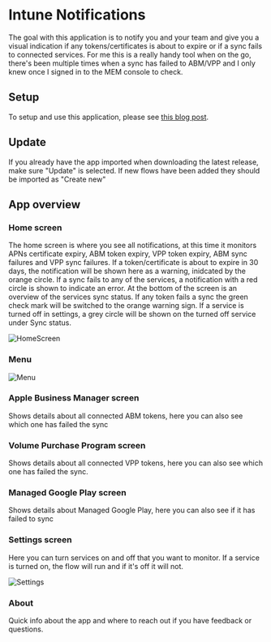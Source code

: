 # Intune Notifications

The goal with this application is to notify you and your team and give you a visual indication if any tokens/certificates is about to expire or if a sync fails to connected services. For me this is a really handy tool when on the go, there's been multiple times when a sync has failed to ABM/VPP and I only knew once I signed in to the MEM console to check.

## Setup
To setup and use this application, please see [this blog post](https://almenscorner.io/introducing-intune-notifications-app/).

## Update
If you already have the app imported when downloading the latest release, make sure "Update" is selected. If new flows have been added they should be imported as "Create new"

## App overview
### Home screen
The home screen is where you see all notifications, at this time it monitors APNs certificate expiry, ABM token expiry, VPP token expiry, ABM sync failures and VPP sync failures. If a token/certificate is about to expire in 30 days, the notification will be shown here as a warning, inidcated by the orange circle. If a sync fails to any of the services, a notification with a red circle is shown to indicate an error. At the bottom of the screen is an overview of the services sync status. If any token fails a sync the green check mark will be switched to the orange warning sign. If a service is turned off in settings, a grey circle will be shown on the turned off service under Sync status.

![HomeScreen](https://user-images.githubusercontent.com/78877636/132258159-8d8d14b6-23df-4751-9cd0-8c7ccb65d0b4.jpg)

### Menu
![Menu](https://user-images.githubusercontent.com/78877636/132258175-86a98968-b999-4272-9d94-00b588b95db5.jpg)

### Apple Business Manager screen
Shows details about all connected ABM tokens, here you can also see which one has failed the sync

### Volume Purchase Program screen
Shows details about all connected VPP tokens, here you can also see which one has failed the sync.

### Managed Google Play screen
Shows details about Managed Google Play, here you can also see if it has failed to sync

### Settings screen
Here you can turn services on and off that you want to monitor. If a service is turned on, the flow will run and if it's off it will not.

![Settings](https://user-images.githubusercontent.com/78877636/132258184-85ec06c3-1aad-4b7f-b38c-3d44c02b2d0d.jpg)

### About
Quick info about the app and where to reach out if you have feedback or questions.
